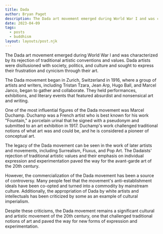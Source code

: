 ```yaml
---
title: Dada
author: Bryan Paget
description: The Dada art movement emerged during World War I and was characterized by its rejection of traditional artistic conventions and values.
date: 2023-04-09
tags:
  - posts
  - buddhism
layout: layouts/post.njk
---
```


The Dada art movement emerged during World War I and was characterized by its rejection of traditional artistic conventions and values. Dada artists were disillusioned with society, politics, and culture and sought to express their frustration and cynicism through their art.

The Dada movement began in Zurich, Switzerland in 1916, where a group of artists and writers, including Tristan Tzara, Jean Arp, Hugo Ball, and Marcel Janco, began to gather and collaborate. They held performances, exhibitions, and literary events that featured absurdist and nonsensical art and writing.

One of the most influential figures of the Dada movement was Marcel Duchamp. Duchamp was a French artist who is best known for his work "Fountain," a porcelain urinal that he signed with a pseudonym and submitted to an art exhibition in 1917. Duchamp's work challenged traditional notions of what art was and could be, and he is considered a pioneer of conceptual art.

The legacy of the Dada movement can be seen in the work of later artists and movements, including Surrealism, Fluxus, and Pop Art. The Dadaists' rejection of traditional artistic values and their emphasis on individual expression and experimentation paved the way for the avant-garde art of the 20th century.

However, the commercialization of the Dada movement has been a source of controversy. Many people feel that the movement's anti-establishment ideals have been co-opted and turned into a commodity by mainstream culture. Additionally, the appropriation of Dada by white artists and intellectuals has been criticized by some as an example of cultural imperialism.

Despite these criticisms, the Dada movement remains a significant cultural and artistic movement of the 20th century, one that challenged traditional notions of art and paved the way for new forms of expression and experimentation.
